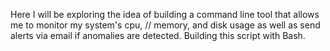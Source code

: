 Here I will be exploring the idea of building a command line tool that allows me to monitor my system's cpu, //
memory, and disk usage as well as send alerts via email if anomalies are detected. Building this script with Bash.
